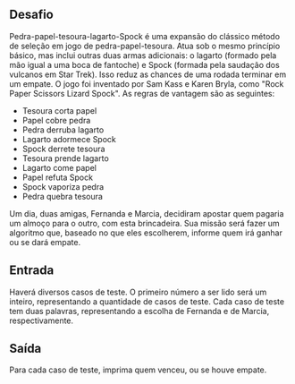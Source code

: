 ## Desafio

Pedra-papel-tesoura-lagarto-Spock é uma expansão do clássico método de
seleção em jogo de pedra-papel-tesoura. Atua sob o mesmo princípio básico,
mas inclui outras duas armas adicionais: o lagarto (formado pela mão igual a
  uma boca de fantoche) e Spock (formada pela saudação dos vulcanos em Star
    Trek). Isso reduz as chances de uma rodada terminar em um empate. O jogo
    foi inventado por Sam Kass e Karen Bryla, como "Rock Paper Scissors Lizard
    Spock". As regras de vantagem são as seguintes:

- Tesoura corta papel
- Papel cobre pedra
- Pedra derruba lagarto
- Lagarto adormece Spock
- Spock derrete tesoura
- Tesoura prende lagarto
- Lagarto come papel
- Papel refuta Spock
- Spock vaporiza pedra
- Pedra quebra tesoura

Um dia, duas amigas, Fernanda e Marcia, decidiram apostar quem pagaria um
almoço para o outro, com esta brincadeira. Sua missão será fazer um algoritmo
que, baseado no que eles escolherem, informe quem irá ganhar ou se dará empate.

## Entrada

Haverá diversos casos de teste. O primeiro número a ser lido será um inteiro,
representando a quantidade de casos de teste. Cada caso de teste tem duas
palavras, representando a escolha de Fernanda e de Marcia, respectivamente.

## Saída

Para cada caso de teste, imprima quem venceu, ou se houve empate.
